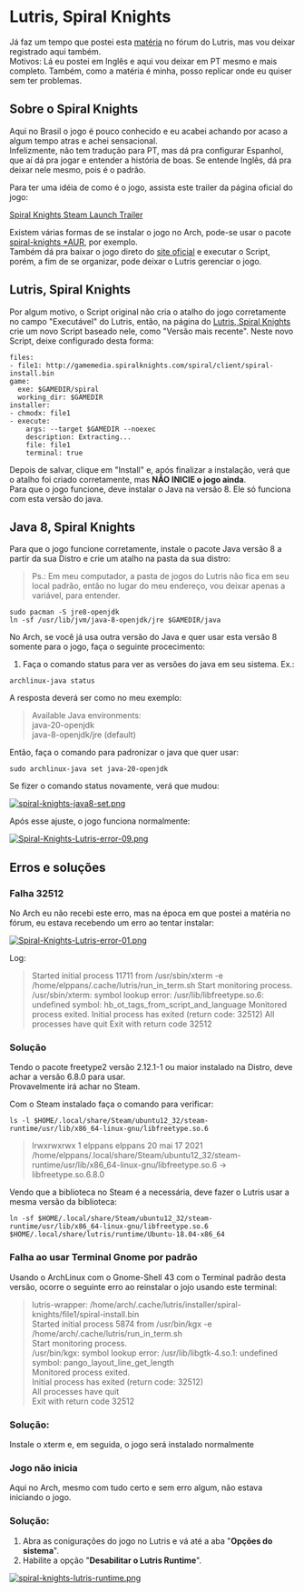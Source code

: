 # Lutris, Spiral Knights

Já faz um tempo que postei esta [matéria](https://forums.lutris.net/t/spiral-knights-libfreetype-so-6-undefined-symbol-solving-and-installing/15344/2?u=elppansmk) no fórum do Lutris, mas vou deixar registrado aqui também.  
Motivos: Lá eu postei em Inglês e aqui vou deixar em PT mesmo e mais completo. Também, como a matéria é minha, posso replicar onde eu quiser sem ter problemas.  

## Sobre o Spiral Knights  

Aqui no Brasil o jogo é pouco conhecido e eu acabei achando por acaso a algum tempo atras e achei sensacional.  
Infelizmente, não tem tradução para PT, mas dá pra configurar Espanhol, que aí dá pra jogar e entender a história de boas. Se entende Inglês, dá pra deixar nele mesmo, pois é o padrão.  

Para ter uma idéia de como é o jogo, assista este trailer da página oficial do jogo:  

[Spiral Knights Steam Launch Trailer](https://www.youtube.com/watch?v=nMpkxrnMtd0&ab_channel=SpiralKnights)


Existem várias formas de se instalar o jogo no Arch, pode-se usar o pacote [spiral-knights *AUR](https://aur.archlinux.org/packages/spiral-knights), por exemplo.  
Também dá pra baixar o jogo direto do [site oficial](https://www.spiralknights.com/) e executar o Script, porém, a fim de se organizar, pode deixar o Lutris gerenciar o jogo.

## Lutris, Spiral Knights

Por algum motivo, o Script original não cria o atalho do jogo corretamente no campo "Executável" do Lutris, então, na página do [Lutris, Spiral Knights](https://lutris.net/games/spiral-knights/) crie um novo Script baseado nele, como "Versão mais recente".
Neste novo Script, deixe configurado desta forma:

```
files:
- file1: http://gamemedia.spiralknights.com/spiral/client/spiral-install.bin
game:
  exe: $GAMEDIR/spiral
  working_dir: $GAMEDIR
installer:
- chmodx: file1
- execute:
    args: --target $GAMEDIR --noexec
    description: Extracting...
    file: file1
    terminal: true
```

Depois de salvar, clique em "Install" e, após finalizar a instalação, verá que o atalho foi criado corretamente, mas **NÃO INICIE o jogo ainda**.  
Para que o jogo funcione, deve instalar o Java na versão 8. Ele só funciona com esta versão do java.  

## Java 8, Spiral Knights

Para que o jogo funcione corretamente, instale o pacote Java versão 8 a partir da sua Distro e crie um atalho na pasta da sua distro:  

> Ps.: Em meu computador, a pasta de jogos do Lutris não fica em seu local padrão, então no lugar do meu endereço, vou deixar apenas a variável, para entender.  

```
sudo pacman -S jre8-openjdk
ln -sf /usr/lib/jvm/java-8-openjdk/jre $GAMEDIR/java
```
No Arch, se você já usa outra versão do Java e quer usar esta versão 8 somente para o jogo, faça o seguinte procecimento:  

1) Faça o comando status para ver as versões do java em seu sistema. Ex.:  

```
archlinux-java status
```

A resposta deverá ser como no meu exemplo:  

>Available Java environments:  
  java-20-openjdk  
  java-8-openjdk/jre (default)  

Então, faça o comando para padronizar o java que quer usar:  

```
sudo archlinux-java set java-20-openjdk
```
Se fizer o comando status novamente, verá que mudou:  

[![spiral-knights-java8-set.png](https://i.postimg.cc/Y9cJ8hk5/spiral-knights-java8-set.png)](https://postimg.cc/4K5Lx4YP)

Após esse ajuste, o jogo funciona normalmente:

[![Spiral-Knights-Lutris-error-09.png](https://i.postimg.cc/8zvR2FcJ/Spiral-Knights-Lutris-error-09.png)](https://postimg.cc/Wd2qr1MT)

## Erros e soluções  

### Falha 32512

No Arch eu não recebi este erro, mas na época em que postei a matéria no fórum, eu estava recebendo um erro ao tentar instalar:

[![Spiral-Knights-Lutris-error-01.png](https://i.postimg.cc/yNvvssDC/Spiral-Knights-Lutris-error-01.png)](https://postimg.cc/DW4qcVQx)

Log:

>Started initial process 11711 from /usr/sbin/xterm -e /home/elppans/.cache/lutris/run_in_term.sh
Start monitoring process.
/usr/sbin/xterm: symbol lookup error: /usr/lib/libfreetype.so.6: undefined symbol: hb_ot_tags_from_script_and_language
Monitored process exited.
Initial process has exited (return code: 32512)
All processes have quit
Exit with return code 32512

### Solução

Tendo o pacote freetype2 versão 2.12.1-1 ou maior instalado na Distro, deve achar a versão 6.8.0 para usar.  
Provavelmente irá achar no Steam.  


Com o Steam instalado faça o comando para verificar:  

```
ls -l $HOME/.local/share/Steam/ubuntu12_32/steam-runtime/usr/lib/x86_64-linux-gnu/libfreetype.so.6
```

> lrwxrwxrwx 1 elppans elppans 20 mai 17  2021 /home/elppans/.local/share/Steam/ubuntu12_32/steam-runtime/usr/lib/x86_64-linux-gnu/libfreetype.so.6 -> libfreetype.so.6.8.0

Vendo que a biblioteca no Steam é a necessária, deve fazer o Lutris usar a mesma versão da biblioteca:  

```
ln -sf $HOME/.local/share/Steam/ubuntu12_32/steam-runtime/usr/lib/x86_64-linux-gnu/libfreetype.so.6 $HOME/.local/share/lutris/runtime/Ubuntu-18.04-x86_64
```
### Falha ao usar Terminal Gnome por padrão  

Usando o ArchLinux com o Gnome-Shell 43 com o Terminal padrão desta versão, ocorre o seguinte erro ao reinstalar o jojo usando este terminal:  
>lutris-wrapper: /home/arch/.cache/lutris/installer/spiral-knights/file1/spiral-install.bin  
Started initial process 5874 from /usr/bin/kgx -e /home/arch/.cache/lutris/run_in_term.sh  
Start monitoring process.  
/usr/bin/kgx: symbol lookup error: /usr/lib/libgtk-4.so.1: undefined symbol: pango_layout_line_get_length  
Monitored process exited.  
Initial process has exited (return code: 32512)  
All processes have quit  
Exit with return code 32512  

### Solução:

Instale o xterm e, em seguida, o jogo será instalado normalmente

### Jogo não inicia

Aqui no Arch, mesmo com tudo certo e sem erro algum, não estava iniciando o jogo.  

### Solução:  

1) Abra as conigurações do jogo no Lutris e vá até a aba "**Opções do sistema**".  
2) Habilite a opção "**Desabilitar o Lutris Runtime**".  

[![spiral-knights-lutris-runtime.png](https://i.postimg.cc/85TWgmbN/spiral-knights-lutris-runtime.png)](https://postimg.cc/sB01pS8N)

